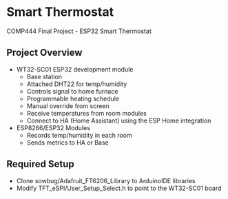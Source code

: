# Smart Thermostat 

COMP444 Final Project - ESP32 Smart Thermostat

## Project Overview

- WT32-SC01 ESP32 development module
  - Base station
  - Attached DHT22 for temp/humidity
  - Controls signal to home furnace
  - Programmable heating schedule
  - Manual override from screen
  - Receive temperatures from room modules
  - Connect to HA (Home Assistant) using the ESP Home integration
- ESP8266/ESP32 Modules
  - Records temp/humidity in each room
  - Sends metrics to HA or Base

## Required Setup
- Clone sowbug/Adafruit_FT6206_Library to ArduinoIDE libraries
- Modify TFT_eSPI/User_Setup_Select.h to point to the WT32-SC01 board